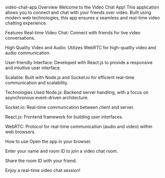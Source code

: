 video-chat-app
Overview
Welcome to the Video Chat App! This application allows you to connect and chat with your friends over video. Built using modern web technologies, this app ensures a seamless and real-time video chatting experience.

Features
Real-time Video Chat: Connect with friends for live video conversations.

High Quality Video and Audio: Utilizes WebRTC for high-quality video and audio communication.

User-friendly Interface: Developed with React.js to provide a responsive and intuitive user interface.

Scalable: Built with Node.js and Socket.io for efficient real-time communication and scalability.

Technologies Used
Node.js: Backend server handling, with a focus on asynchronous event-driven architecture.

Socket.io: Real-time communication between client and server.

React.js: Frontend framework for building user interfaces.

WebRTC: Protocol for real-time communication (audio and video) within web browsers.

How to use
Open the app in your browser.

Enter your name and room ID to join a video chat room.

Share the room ID with your friend.

Enjoy a real-time video chat session!
